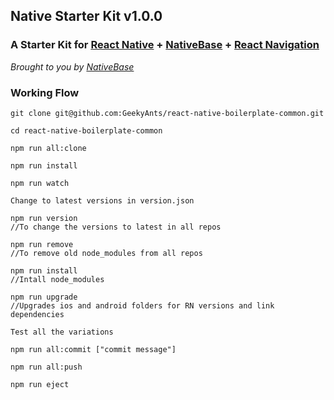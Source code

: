 
## Native Starter Kit v1.0.0

### A Starter Kit for [React Native](https://facebook.github.io/react-native/docs/getting-started.html) + [NativeBase](https://nativebase.io/) + [React Navigation](https://reactnavigation.org/)

*Brought to you by [NativeBase](https://nativebase.io/)*

### Working Flow

```
git clone git@github.com:GeekyAnts/react-native-boilerplate-common.git

cd react-native-boilerplate-common

npm run all:clone

npm run install

npm run watch

Change to latest versions in version.json

npm run version
//To change the versions to latest in all repos

npm run remove
//To remove old node_modules from all repos

npm run install
//Intall node_modules

npm run upgrade
//Upgrades ios and android folders for RN versions and link dependencies

Test all the variations

npm run all:commit ["commit message"]

npm run all:push

npm run eject

```

